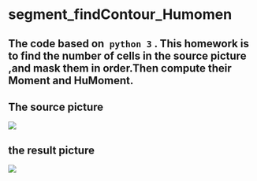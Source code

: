 # segment_findContour_Humomen
## The code based on` python 3` . This homework is to find the number of cells in the source picture ,and mask them in order.Then compute their Moment and HuMoment.
## The source picture
![](https://github.com/JanusTan/segment_findContour_HuMoment/blob/master/source.png)
## the result picture
![](https://github.com/JanusTan/segment_findContour_HuMoment/blob/master/result.png)

